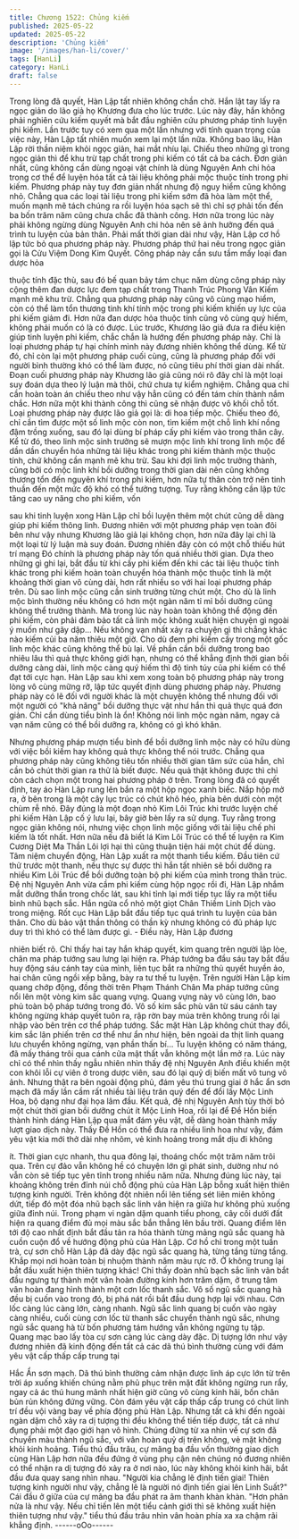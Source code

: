 ```yaml
---
title: Chương 1522: Chủng kiếm
published: 2025-05-22
updated: 2025-05-22
description: 'Chủng kiếm'
image: '/images/han-li/cover/'
tags: [HanLi]
category: HanLi
draft: false
---
```


Trong lòng đã quyết, Hàn Lập tất nhiên không chần chờ. Hắn lật
tay lấy ra ngọc giản do lão giả họ Khương đưa cho lúc trước.
Lúc này đây, hắn không phải nghiên cứu kiếm quyết mà bắt đầu
nghiên cứu phương pháp tinh luyện phi kiếm.
Lần trước tuy có xem qua một lần nhưng với tính quan trọng của
việc này, Hàn Lập tất nhiên muốn xem lại một lần nữa.
Không bao lâu, Hàn Lập rời thần niệm khỏi ngọc giản, hai mắt
nhíu lại.
Chiếu theo những gì trong ngọc giản thì để khu trừ tạp chất trong
phi kiếm có tất cả ba cách.
Đơn giản nhất, cũng không cần dùng ngoại vật chính là dùng
Nguyên Anh chi hỏa trong cơ thể để luyện hóa tất cả tài liệu
không phải mộc thuộc tính trong phi kiếm.
Phương pháp này tuy đơn giản nhất nhưng độ nguy hiểm cũng
không nhỏ.
Chẳng qua các loại tài liệu trong phi kiếm sớm đã hòa làm một
thể, muốn mạnh mẽ tách chúng ra rồi luyện hóa sạch sẽ thì chỉ sợ
phải tốn đến ba bốn trăm năm cũng chưa chắc đã thành công.
Hơn nữa trong lúc này phải không ngừng dùng Nguyên Anh chi
hỏa nên sẽ ảnh hưởng đến quá trình tu luyện của bản thân.
Phải mất thời gian dài như vậy, Hàn Lập cơ hồ lập tức bỏ qua
phương pháp này.
Phương pháp thứ hai nêu trong ngọc giản gọi là Cửu Việm Dong
Kim Quyết. Công pháp này cần sưu tầm mấy loại đan dược hỏa

thuộc tính đặc thù, sau đó bế quan bảy tám chục năm dùng công
pháp này cộng thêm đan dược lực đem tạp chất trong Thanh Trúc
Phong Vân Kiếm mạnh mẽ khu trừ.
Chẳng qua phương pháp này cũng vô cùng mạo hiểm, còn có thể
làm tổn thương tinh khí tính mộc trong phi kiếm khiến uy lực của
phi kiếm giảm đi. Hơn nữa đan dược hỏa thuộc tính cũng vô cùng
quý hiếm, không phải muốn có là có được.
Lúc trước, Khương lão giả đưa ra điều kiện giúp tinh luyện phi
kiếm, chắc chắn là hướng đến phương pháp này.
Chỉ là loại phương pháp tự hại chính mình này đương nhiên
không thể dùng.
Kể từ đó, chỉ còn lại một phương pháp cuối cùng, cũng là phương
pháp đối với người bình thường khó có thể làm được, nó cũng
tiêu phí thời gian dài nhất.
Đoạn cuối phương pháp này Khương lão giả cũng nói rõ đây chỉ
là một loại suy đoán dựa theo lý luận mà thôi, chứ chưa tự kiểm
nghiệm. Chẳng qua chỉ cần hoàn toàn án chiếu theo như vậy hẳn
cũng có đến tám chín thành nắm chắc. Hơn nữa một khi thành
công thì cũng sẽ nhận được vô khối chỗ tốt.
Loại phương pháp này được lão giả gọi là: di hoa tiếp mộc.
Chiếu theo đó, chỉ cần tìm được một số linh mộc còn non, tìm
kiếm một chỗ linh khí nồng đậm trồng xuống, sau đó lại dùng bí
pháp cấy phi kiếm vào trong thân cây. Kể từ đó, theo linh mộc
sinh trưởng sẽ mượn mộc linh khí trong linh mộc để dần dần
chuyển hóa những tài liệu khác trong phi kiếm thành mộc thuộc
tính, chứ không cần mạnh mẽ khu trừ.
Sau khi đợi linh mộc trưởng thành, cũng bởi có mộc linh khí bồi
dưỡng trong thời gian dài nên cũng không thương tổn đến
nguyên khí trong phi kiếm, hơn nữa tự thân còn trở nên tinh thuần
đến một mức độ khó có thể tưởng tượng.
Tuy rằng không cần lập tức tăng cao uy năng cho phi kiếm, vốn

sau khi tinh luyện xong Hàn Lập chỉ bồi luyện thêm một chút cũng
dễ dàng giúp phi kiếm thông linh.
Đương nhiên với một phương pháp vẹn toàn đôi bên như vậy
nhưng Khương lão giả lại không chọn, hơn nữa đây lại chỉ là một
loại từ lý luận mà suy đoán. Đương nhiên đây còn có một chỗ
thiếu hút trí mạng
Đó chính là phương pháp này tốn quá nhiều thời gian.
Dựa theo những gì ghi lại, bắt đầu từ khi cấy phi kiếm đến khi các
tài liệu thuộc tính khác trong phi kiếm hoàn toàn chuyển hóa
thành mộc thuộc tính là một khoảng thời gian vô cùng dài, hơn rất
nhiều so với hai loại phương pháp trên.
Dù sao linh mộc cũng cần sinh trưởng từng chút một. Cho dù là
linh mộc bình thường nếu không có hơn một ngàn năm tỉ mỉ bồi
dưỡng cũng không thể trưởng thành.
Mà trong lúc này hoàn toàn không thể động đến phi kiếm, còn
phải đảm bảo tất cả linh mộc không xuất hiện chuyện gì ngoài ý
muốn như gãy dập… Nếu không vạn nhất xảy ra chuyện gì thì
chẳng khác nào kiếm củi ba năm thiêu một giờ. Cho dù đem phi
kiếm cấy trong một gốc linh mộc khác cũng không thể bù lại.
Về phần cần bồi dưỡng trong bao nhiêu lâu thì quả thực không
giới hạn, nhưng có thể khẳng định thời gian bồi dưỡng càng dài,
linh mộc càng quý hiếm thì độ tinh túy của phi kiếm có thể đạt tới
cực hạn.
Hàn Lập sau khi xem xong toàn bộ phương pháp này trong lòng
vô cùng mững rỡ, lập tức quyết định dùng phương pháp này.
Phương pháp này có lẽ đối với người khác là một chuyện không
thể nhưng đối với một người có "khả năng" bồi dưỡng thực vật
như hắn thì quả thực quá đơn giản.
Chỉ cần dùng tiểu bình là ổn! Không nói linh mộc ngàn năm, ngay
cả vạn năm cũng có thể bồi dưỡng ra, không có gì khó khăn.

Nhưng phương pháp mượn tiểu bình để bồi dưỡng linh mộc này
có hữu dùng với việc bồi kiếm hay không quả thực không thể nói
trước.
Chẳng qua phương pháp này cũng không tiêu tốn nhiều thời gian
tâm sức của hắn, chỉ cần bỏ chút thời gian ra thử là biết được.
Nếu quả thật không được thì chỉ còn cách chọn một trong hai
phương pháp ở trên.
Trong lòng đã có quyết định, tay áo Hàn Lập rung lên bắn ra một
hộp ngọc xanh biếc.
Nắp hộp mở ra, ở bên trong là một cây lục trúc có chút khô héo,
phía bên dưới còn một chùm rễ nhỏ.
Đây đúng là một đoạn nhỏ Kim Lôi Trúc khi trước luyện chế phi
kiếm Hàn Lập cố ý lưu lại, bây giờ bèn lấy ra sử dụng.
Tuy rằng trong ngọc giản không nói, nhưng việc chọn linh mộc
giống với tài liệu chế phi kiếm là tốt nhất. Hơn nữa nếu đã biết lá
Kim Lôi Trúc có thể tế luyện ra Kim Cương Diệt Ma Thần Lôi lợi
hại thì cũng thuận tiện hái một chút để dùng.
Tâm niệm chuyển động, Hàn Lập xuất ra một thanh tiểu kiếm.
Đầu tiên cứ thử trước một thanh, nếu thực sự được thì hắn tất
nhiên sẽ bồi dưỡng ra nhiều Kim Lôi Trúc để bồi dưỡng toàn bộ
phi kiếm của mình trong thân trúc.
Đệ nhị Nguyên Anh vừa cầm phi kiếm cùng hộp ngọc rồi đi, Hàn
Lập nhắm mắt dưỡng thần trong chốc lát, sau khi tỉnh lại mới tiếp
tục lấy ra một tiểu bình nhũ bạch sắc.
Hắn ngửa cổ nhỏ một giọt Chân Thiềm Linh Dịch vào trong
miệng. Rốt cục Hàn Lập bắt đầu tiếp tục quá trình tu luyện của
bản thân.
Cho dù bảo vật thần thông có thần kỳ nhưng không có đủ pháp
lực duy trì thì khó có thể làm được gì. - Điều này, Hàn Lập đương

nhiên biết rõ.
Chỉ thấy hai tay hắn kháp quyết, kim quang trên người lập lòe,
chân ma pháp tướng sau lưng lại hiện ra.
Pháp tướng ba đầu sáu tay bắt đầu huy động sáu cánh tay của
mình, liên tục bắt ra những thủ quyết huyền ảo, hai chân cũng
ngồi xếp bằng, bày ra tư thế tu luyện.
Trên người Hàn Lập kim quang chớp động, đồng thời trên Phạm
Thánh Chân Ma pháp tướng cũng nổi lên một vòng kim sắc
quang vựng.
Quang vựng này vô cùng lớn, bao phủ toàn bộ pháp tướng trong
đó. Vô số kim sắc phù văn từ sáu cánh tay không ngừng kháp
quyết tuôn ra, rập rờn bay múa trên không trung rồi lại nhập vào
bên trên cơ thể pháp tướng.
Sắc mặt Hàn Lập không chút thay đổi, kim sắc lân phiến trên cơ
thể như ẩn như hiện, bên ngoài da thịt linh quang lưu chuyển
không ngừng, vạn phần thấn bí…
Tu luyện không có năm tháng, đã mấy tháng trôi qua cánh cửa
mật thất vẫn không một lần mở ra.
Lúc này chỉ có thể nhìn thấy ngẫu nhiên nhìn thấy đệ nhị Nguyên
Anh điều khiển một con khôi lỗi cự viên ở trong dược viên, sau đó
lại quỷ dị biến mất vô tung vô ảnh.
Nhưng thật ra bên ngoài động phủ, đám yêu thú trung giai ở hắc
ẩn sơn mạch đã mấy lần cầm rất nhiều tài liệu trân quý đến để đổi
lấy Mộc Linh Hoa, bộ dạng như đại họa lâm đầu.
Kết quả, đệ nhị Nguyên Anh tùy thời bỏ một chút thời gian bồi
dưỡng chút ít Mộc Linh Hoa, rồi lại để Đề Hồn biến thành hình
dáng Hàn Lập qua mắt đám yêu vật, dễ dàng hoàn thành mấy
lượt giao dịch này.
Thấy Đề Hồn có thể đưa ra nhiều linh hoa như vậy, đám yêu vật
kia mới thở dài nhẹ nhõm, vẻ kinh hoảng trong mắt dịu đi không

ít.
Thời gian cực nhanh, thu qua đông lại, thoáng chốc một trăm năm
trôi qua.
Trên cự đảo vẫn không hề có chuyện lớn gì phát sinh, dường như
nó vẫn còn sẽ tiếp tục yên tĩnh trong nhiều năm nữa.
Nhưng đúng lúc này, tại khoảng không trên đỉnh núi chỗ động phủ
của Hàn Lập bỗng xuất hiện thiên tượng kinh người.
Trên không đột nhiên nổi lên tiếng sét liên miên không dứt, tiếp đó
một đóa nhũ bạch sắc linh vân hiện ra giữa hư không phủ xuống
giữa đỉnh núi.
Trong phạm vi ngàn dặm quanh tiểu phong, cây cối dưới đất hiện
ra quang điểm đủ mọi màu sắc bắn thẳng lên bầu trời. Quang
điểm lên tới độ cao nhất định bắt đầu tản ra hóa thành từng mảng
ngũ sắc quang hà cuồn cuộn đổ về hướng động phủ của Hàn
Lập.
Cơ hồ chỉ trong một tuần trà, cự sơn chỗ Hàn Lập đã dày đặc ngũ
sắc quang hà, từng tầng từng tầng. Khắp mọi nơi hoàn toàn bị
nhuộm thành năm màu rực rỡ.
Ở không trung lại bắt đầu xuất hiện thiên tượng khác!
Chỉ thấy đoàn nhũ bạch sắc linh vân bắt đầu ngưng tự thành một
vân hoàn đường kính hơn trăm dặm, ở trung tâm vân hoàn đang
hình thành một cơn lốc thanh sắc. Vô số ngũ sắc quang hà đều bị
cuốn vào trong đó, bị phá nát rồi bắt đầu dung hợp lại với nhau.
Cơn lốc càng lúc càng lớn, càng nhanh. Ngũ sắc linh quang bị
cuốn vào ngày càng nhiều, cuối cùng cơn lốc từ thanh sắc
chuyển thành ngũ sắc, nhưng ngũ sắc quang hà từ bốn phương
tám hướng vẫn không ngừng tụ tập. Quang mạc bao lấy tòa cự
sơn càng lúc càng dày đặc.
Dị tượng lớn như vậy đương nhiên đã kinh động đến tất cả các
dã thú bình thường cùng với đám yêu vật cấp thấp cấp trung tại

Hắc Ẩn sơn mạch.
Dã thú bình thường cảm nhận được linh áp cực lớn từ trên trời áp
xuống khiến chúng nằm phủ phục trên mặt đất không ngừng run
rẩy, ngay cả ác thú hung mãnh nhất hiện giờ cũng vô cùng kinh
hãi, bốn chân bủn rủn không đứng vững. Còn đám yêu vật cấp
thấp cấp trung có chút linh trí đều vội vàng bay về phía động phủ
Hàn Lập.
Nhưng tất cả khi đến ngoài ngàn dặm chỗ xảy ra dị tượng thì đều
không thể tiến tiếp được, tất cả như đụng phải một đạo giới hạn
vô hình.
Chúng đứng từ xa nhìn về cự sơn đã chuyển màu thành ngũ sắc,
với vân hoàn quỷ dị trên không, vẻ mặt không khỏi kinh hoảng.
Tiểu thú đầu trâu, cự mãng ba đầu vốn thường giao dịch cùng
Hàn Lập hơn nữa đều đứng ở vùng phụ cận nên chúng nó đương
nhiên có thể nhận ra dị tượng đó xảy ra ở nơi nào, lúc này không
khỏi kinh hãi, bắt đầu đưa quay sang nhìn nhau.
"Người kia chẳng lẽ định tiến giai! Thiên tượng kinh người như
vậy, chẳng lẽ là người nó định tiến giai lên Linh Suất?" Cái đầu ở
giữa của cự mãng ba đầu phát ra âm thanh khàn khàn.
"Hơn phân nửa là như vậy. Nếu chỉ tiến lên một tiểu cảnh giới thì
sẽ không xuất hiện thiên tượng như vậy." tiểu thú đầu trâu nhìn
vân hoàn phía xa xa chậm rãi khẳng định.
------oOo------
